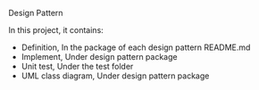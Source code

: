 Design Pattern

In this project, it contains:
- Definition, In the package of each design pattern README.md
- Implement, Under design pattern package 
- Unit test, Under the test folder 
- UML class diagram, Under design pattern package